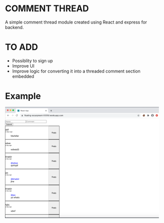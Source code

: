 COMMENT THREAD
==========================================

A simple comment thread module created using React and express for backend.

TO ADD
==========================================
- Possiblity to sign up
- Improve UI
- Improve logic for converting it into a threaded comment section embedded

Example
=========================================
![alt text](https://github.com/khabiirk/CommentThread/blob/master/backend/screenshot.png?raw=true)

